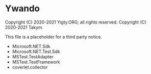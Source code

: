 # Ywando
Copyright (C) 2020-2021 Yigty.ORG; all rights reserved.
Copyright (C) 2020-2021 Takym.

This file is a placeholder for a third party notice.

* Microsoft.NET.Sdk
* Microsoft.NET.Test.Sdk
* MSTest.TestAdapter
* MSTest.TestFramework
* coverlet.collector
